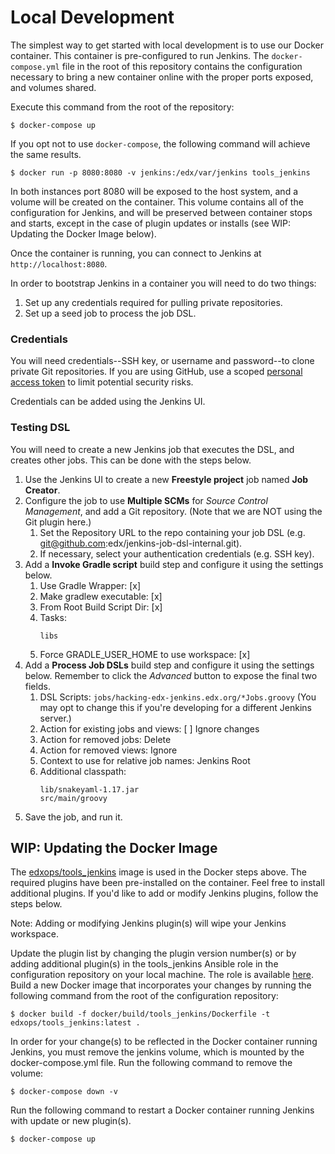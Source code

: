 # Local Development

The simplest way to get started with local development is to use our Docker container. This container is pre-configured 
to run Jenkins. The `docker-compose.yml` file in the root of this repository contains the configuration necessary to 
bring a new container online with the proper ports exposed, and volumes shared.

Execute this command from the root of the repository:

    $ docker-compose up

If you opt not to use `docker-compose`, the following command will achieve the same results.

    $ docker run -p 8080:8080 -v jenkins:/edx/var/jenkins tools_jenkins

In both instances port 8080 will be exposed to the host system, and a volume will be created on the 
container. This volume contains all of the configuration for Jenkins, and will be preserved between container
stops and starts, except in the case of plugin updates or installs (see WIP: Updating the Docker Image below).

Once the container is running, you can connect to Jenkins at `http://localhost:8080`.

In order to bootstrap Jenkins in a container you will need to do two things:

1. Set up any credentials required for pulling private repositories.
2. Set up a seed job to process the job DSL.

### Credentials

You will need credentials--SSH key, or username and password--to clone private Git repositories. If you are using 
 GitHub, use a scoped [personal access token](https://github.com/settings/tokens) to limit potential security risks.  

Credentials can be added using the Jenkins UI.

### Testing DSL

You will need to create a new Jenkins job that executes the DSL, and creates other jobs. This can be done with the steps
 below.

1. Use the Jenkins UI to create a new **Freestyle project** job named **Job Creator**.
2. Configure the job to use **Multiple SCMs** for *Source Control Management*, and add a Git repository. (Note that we
are NOT using the Git plugin here.)
    1. Set the Repository URL to the repo containing your job DSL (e.g. git@github.com:edx/jenkins-job-dsl-internal.git).
    2. If necessary, select your authentication credentials (e.g. SSH key).
3. Add a **Invoke Gradle script** build step and configure it using the settings below.
    1. Use Gradle Wrapper: [x]
    2. Make gradlew executable: [x]
    3. From Root Build Script Dir: [x]
    4. Tasks:
       ```
       libs
       ```
    5. Force GRADLE_USER_HOME to use workspace: [x]
4. Add a **Process Job DSLs** build step and configure it using the settings below. Remember to click the  *Advanced*
button to expose the final two fields.
    1. DSL Scripts: `jobs/hacking-edx-jenkins.edx.org/*Jobs.groovy`
       (You may opt to change this if you're developing for a different Jenkins server.)
    2. Action for existing jobs and views: [ ] Ignore changes
    3. Action for removed jobs: Delete
    4. Action for removed views: Ignore
    5. Context to use for relative job names: Jenkins Root
    6. Additional classpath:
       ```
       lib/snakeyaml-1.17.jar
       src/main/groovy
       ```
5. Save the job, and run it.


## WIP: Updating the Docker Image

The [edxops/tools_jenkins](https://hub.docker.com/r/edxops/tools_jenkins/) image is used in the Docker steps above. The required plugins have been pre-installed on the container. Feel free to install additional plugins. If you'd like to add or modify Jenkins plugins, follow the steps below.

Note: Adding or modifying Jenkins plugin(s) will wipe your Jenkins workspace.

Update the plugin list by changing the plugin version number(s) or by adding additional plugin(s) in the tools_jenkins Ansible role in the configuration repository on your local machine. The role is available [here](https://github.com/edx/configuration/blob/master/playbooks/roles/tools_jenkins/defaults/main.yml). Build a new Docker image that incorporates your changes by running the following command from the root of the configuration repository:

	$ docker build -f docker/build/tools_jenkins/Dockerfile -t edxops/tools_jenkins:latest .

In order for your change(s) to be reflected in the Docker container running Jenkins, you must remove the jenkins volume, which is mounted by the docker-compose.yml file. Run the following command to remove the volume:

	$ docker-compose down -v

Run the following command to restart a Docker container running Jenkins with update or new plugin(s).

	$ docker-compose up
